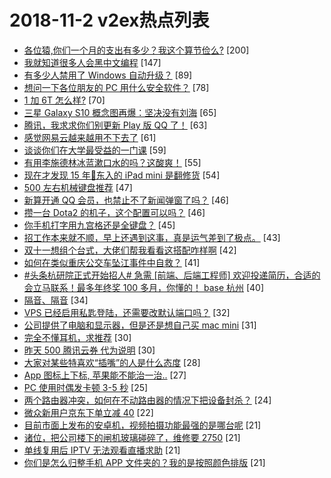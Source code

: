 # 2018-11-2 v2ex热点列表

+ [各位猿,你们一个月的支出有多少？我这个算节俭么?](https://www.v2ex.com/t/503626#reply200) [200]
+ [我就知道很多人会黑中文编程](https://www.v2ex.com/t/503773#reply147) [147]
+ [有多少人禁用了 Windows 自动升级？](https://www.v2ex.com/t/503692#reply89) [89]
+ [想问一下各位朋友的 PC 用什么安全软件？](https://www.v2ex.com/t/503834#reply78) [78]
+ [1 加 6T 怎么样?](https://www.v2ex.com/t/503635#reply70) [70]
+ [三星 Galaxy S10 概念图再爆：坚决没有刘海](https://www.v2ex.com/t/503736#reply65) [65]
+ [腾讯，我求求你们别更新 Play 版 QQ 了！](https://www.v2ex.com/t/503638#reply63) [63]
+ [感觉网易云越来越用不下去了](https://www.v2ex.com/t/503628#reply61) [61]
+ [谈谈你们在大学最受益的一门课](https://www.v2ex.com/t/503815#reply59) [59]
+ [有用李施德林冰蓝漱口水的吗？这酸爽！](https://www.v2ex.com/t/503695#reply55) [55]
+ [现在才发现 15 年🐶东入的 iPad mini 是翻修货](https://www.v2ex.com/t/503612#reply54) [54]
+ [500 左右机械键盘推荐](https://www.v2ex.com/t/503623#reply47) [47]
+ [新算开通 QQ 会员，也禁止不了新闻弹窗了吗？](https://www.v2ex.com/t/503688#reply46) [46]
+ [攒一台 Dota2 的机子，这个配置可以吗？](https://www.v2ex.com/t/503770#reply46) [46]
+ [你手机打字用九宫格还是全键盘？](https://www.v2ex.com/t/503905#reply45) [45]
+ [招工作本来就不顺，早上还遇到这事，真是运气差到了极点。](https://www.v2ex.com/t/503683#reply43) [43]
+ [双十一想组个台式，大佬们帮我看看这搭配咋样啊](https://www.v2ex.com/t/503657#reply42) [42]
+ [如何在类似重庆公交车坠江事件中自救？](https://www.v2ex.com/t/503774#reply41) [41]
+ [#头条杭研院正式开始招人# 急需 [前端、后端工程师] 欢迎投递简历，合适的会立马联系！最多年终奖 100 多月，你懂的！ base 杭州](https://www.v2ex.com/t/503615#reply40) [40]
+ [隔音、隔音](https://www.v2ex.com/t/503667#reply34) [34]
+ [VPS 已经启用私匙登陆，还需要改默认端口吗？](https://www.v2ex.com/t/503616#reply32) [32]
+ [公司提供了电脑和显示器，但是还是想自己买 mac mini](https://www.v2ex.com/t/503849#reply31) [31]
+ [完全不懂耳机，求推荐](https://www.v2ex.com/t/503614#reply30) [30]
+ [昨天 500 腾讯云券 代为说明](https://www.v2ex.com/t/503709#reply30) [30]
+ [大家对某些特喜欢“插嘴”的人是什么态度](https://www.v2ex.com/t/503893#reply28) [28]
+ [App 图标上下标, 苹果能不能治一治..](https://www.v2ex.com/t/503653#reply27) [27]
+ [PC 使用时偶发卡顿 3-5 秒](https://www.v2ex.com/t/503781#reply25) [25]
+ [两个路由器冲突，如何在不动路由器的情况下把设备封杀？](https://www.v2ex.com/t/503839#reply24) [24]
+ [微众新用户京东下单立减 40](https://www.v2ex.com/t/503826#reply22) [22]
+ [目前市面上发布的安卓机，视频拍摄功能最强的是哪台呢](https://www.v2ex.com/t/503830#reply21) [21]
+ [诸位，把公司楼下的闸机玻璃碰碎了，维修要 2750](https://www.v2ex.com/t/503844#reply21) [21]
+ [单线复用后 IPTV 无法观看直播求助](https://www.v2ex.com/t/503618#reply21) [21]
+ [你们是怎么归整手机 APP 文件夹的？我的是按照颜色排版](https://www.v2ex.com/t/503625#reply21) [21]
